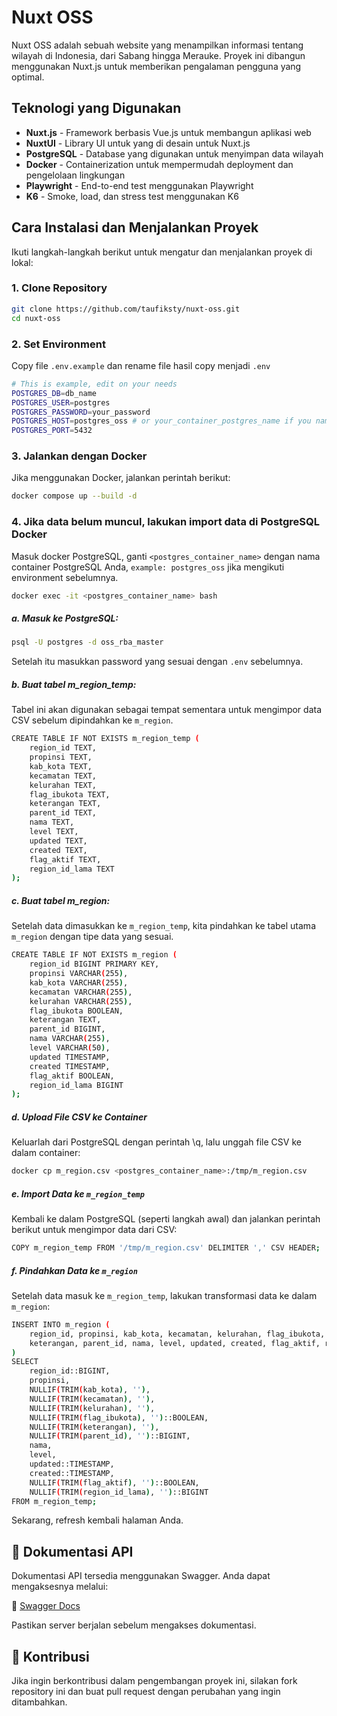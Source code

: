 # Nuxt OSS

Nuxt OSS adalah sebuah website yang menampilkan informasi tentang wilayah di Indonesia, dari Sabang hingga Merauke. Proyek ini dibangun menggunakan Nuxt.js untuk memberikan pengalaman pengguna yang optimal.

## Teknologi yang Digunakan

- **Nuxt.js** - Framework berbasis Vue.js untuk membangun aplikasi web
- **NuxtUI** - Library UI untuk yang di desain untuk Nuxt.js
- **PostgreSQL** - Database yang digunakan untuk menyimpan data wilayah
- **Docker** - Containerization untuk mempermudah deployment dan pengelolaan lingkungan
- **Playwright** - End-to-end test menggunakan Playwright
- **K6** - Smoke, load, dan stress test menggunakan K6

## Cara Instalasi dan Menjalankan Proyek

Ikuti langkah-langkah berikut untuk mengatur dan menjalankan proyek di lokal:

### 1. Clone Repository

```bash
git clone https://github.com/taufiksty/nuxt-oss.git
cd nuxt-oss
```

### 2. Set Environment

Copy file `.env.example` dan rename file hasil copy menjadi `.env`

```bash
# This is example, edit on your needs
POSTGRES_DB=db_name
POSTGRES_USER=postgres
POSTGRES_PASSWORD=your_password
POSTGRES_HOST=postgres_oss # or your_container_postgres_name if you named it differ
POSTGRES_PORT=5432
```

### 3. Jalankan dengan Docker

Jika menggunakan Docker, jalankan perintah berikut:

```bash
docker compose up --build -d
```

### 4. Jika data belum muncul, lakukan import data di PostgreSQL Docker

Masuk docker PostgreSQL, ganti `<postgres_container_name>` dengan nama container PostgreSQL Anda, `example: postgres_oss` jika mengikuti environment sebelumnya.

```bash
docker exec -it <postgres_container_name> bash
```

##### a. Masuk ke PostgreSQL:

```bash
psql -U postgres -d oss_rba_master
```

Setelah itu masukkan password yang sesuai dengan `.env` sebelumnya.

##### b. Buat tabel m_region_temp:

Tabel ini akan digunakan sebagai tempat sementara untuk mengimpor data CSV sebelum dipindahkan ke `m_region`.

```bash
CREATE TABLE IF NOT EXISTS m_region_temp (
    region_id TEXT,
    propinsi TEXT,
    kab_kota TEXT,
    kecamatan TEXT,
    kelurahan TEXT,
    flag_ibukota TEXT,
    keterangan TEXT,
    parent_id TEXT,
    nama TEXT,
    level TEXT,
    updated TEXT,
    created TEXT,
    flag_aktif TEXT,
    region_id_lama TEXT
);
```

##### c. Buat tabel m_region:

Setelah data dimasukkan ke `m_region_temp`, kita pindahkan ke tabel utama `m_region` dengan tipe data yang sesuai.

```bash
CREATE TABLE IF NOT EXISTS m_region (
    region_id BIGINT PRIMARY KEY,
    propinsi VARCHAR(255),
    kab_kota VARCHAR(255),
    kecamatan VARCHAR(255),
    kelurahan VARCHAR(255),
    flag_ibukota BOOLEAN,
    keterangan TEXT,
    parent_id BIGINT,
    nama VARCHAR(255),
    level VARCHAR(50),
    updated TIMESTAMP,
    created TIMESTAMP,
    flag_aktif BOOLEAN,
    region_id_lama BIGINT
);
```

##### d. Upload File CSV ke Container

Keluarlah dari PostgreSQL dengan perintah \q, lalu unggah file CSV ke dalam container:

```bash
docker cp m_region.csv <postgres_container_name>:/tmp/m_region.csv
```

##### e. Import Data ke `m_region_temp`

Kembali ke dalam PostgreSQL (seperti langkah awal) dan jalankan perintah berikut untuk mengimpor data dari CSV:

```bash
COPY m_region_temp FROM '/tmp/m_region.csv' DELIMITER ',' CSV HEADER;
```

##### f. Pindahkan Data ke `m_region`

Setelah data masuk ke `m_region_temp`, lakukan transformasi data ke dalam `m_region`:

```bash
INSERT INTO m_region (
    region_id, propinsi, kab_kota, kecamatan, kelurahan, flag_ibukota,
    keterangan, parent_id, nama, level, updated, created, flag_aktif, region_id_lama
)
SELECT
    region_id::BIGINT,
    propinsi,
    NULLIF(TRIM(kab_kota), ''),
    NULLIF(TRIM(kecamatan), ''),
    NULLIF(TRIM(kelurahan), ''),
    NULLIF(TRIM(flag_ibukota), '')::BOOLEAN,
    NULLIF(TRIM(keterangan), ''),
    NULLIF(TRIM(parent_id), '')::BIGINT,
    nama,
    level,
    updated::TIMESTAMP,
    created::TIMESTAMP,
    NULLIF(TRIM(flag_aktif), '')::BOOLEAN,
    NULLIF(TRIM(region_id_lama), '')::BIGINT
FROM m_region_temp;
```

Sekarang, refresh kembali halaman Anda.

## 📜 Dokumentasi API

Dokumentasi API tersedia menggunakan Swagger. Anda dapat mengaksesnya melalui:

🔗 [Swagger Docs](http://localhost:3000/docs)

Pastikan server berjalan sebelum mengakses dokumentasi.

## 🤝 Kontribusi

Jika ingin berkontribusi dalam pengembangan proyek ini, silakan fork repository ini dan buat pull request dengan perubahan yang ingin ditambahkan.
